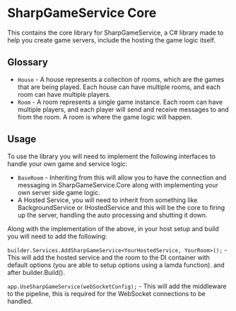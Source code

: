 # SharpGameService Core

This contains the core library for SharpGameService, a C# library made to help you create game servers, include the hosting the game logic itself.

## Glossary

- `House` - A house represents a collection of rooms, which are the games that are being played. Each house can have multiple rooms, and each room can have multiple players.
- `Room` - A room represents a single game instance. Each room can have multiple players, and each player will send and receive messages to and from the room. A room is where the game logic will happen.

## Usage

To use the library you will need to implement the following interfaces to handle your own game and service logic:

- `BaseRoom` - Inheriting from this will allow you to have the connection and messaging in SharpGameService.Core along with implementing your own server side game logic.
- A Hosted Service, you will need to inherit from something like BackgroundService or IHostedService and this will be the core to firing up the server, handling the auto processing and shutting it down.

Along with the implementation of the above, in your host setup and build you will need to add the following:

`builder.Services.AddSharpGameService<YourHostedService, YourRoom>();` - This will add the hosted service and the room to the DI container with default options (you are able to setup options using a lamda function).
 and after builder.Build().

 `app.UseSharpGameService(webSocketConfig);` - This will add the middleware to the pipeline, this is required for the WebSocket connections to be handled.
